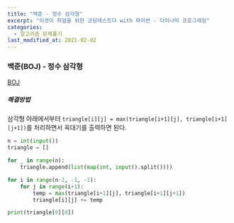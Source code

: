 ```yaml
---
title: "백준 - 정수 삼각형"
excerpt: "이것이 취업을 위한 코딩테스트다 with 파이썬 - 다이나믹 프로그래밍"
categories:
  - 알고리즘 문제풀기
last_modified_at: 2021-02-02
---
```


### 백준(BOJ) - 정수 삼각형

[BOJ](https://www.acmicpc.net/problem/1932)

##### 해결방법 

삼각형 아래에서부터 `triangle[i][j] = max(triangle[i+1][j], triangle[i+1][j+1])`를 처리하면서 꼭대기를 출력하면 된다.

```python
n = int(input())
triangle = []

for _ in range(n):
    triangle.append(list(map(int, input().split())))

for i in range(n-2, -1, -1):
    for j in range(i+1):
        temp = max(triangle[i+1][j], triangle[i+1][j+1])
        triangle[i][j] += temp

print(triangle[0][0])

```
